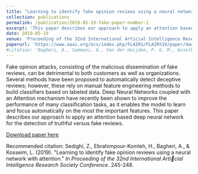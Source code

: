 ```yaml
---
title: "Learning to identify fake opinion reviews using a neural network with attention"
collection: publications
permalink: /publication/2019-05-19-fake-paper-number-1
excerpt: 'This paper describes our approach to apply an attention based deep neural network for the detection of truthful versus fake reviews.'
date: 2019-05-19
venue: 'Proceeding of the 32nd International Articial Intelligence Research Society Conference'
paperurl: 'https://www.aaai.org/ocs/index.php/FLAIRS/FLAIRS19/paper/download/18311/17428'
#citation: 'Bagheri, A., Sammani, A., Van der Heijden, P. G. M., Asselbergs, F. W., & Oberski, D. L. (2020). &quot;ETM: Enrichment by topic modeling for automated clinical sentence classification to detect patients' disease history.&quot; <i>Journal of Intelligent Information Systems</i>. 55(2), 329-349.'
---
```

Fake opinion attacks, consisting of the malicious dissemination of fake reviews, can be detrimental to both customers as well as organizations. Several methods have been proposed to automatically detect deceptive reviews; however, these rely on manual feature engineering methods to build classifiers based on labeled data. Deep Neural Networks coupled with an Attention mechanism have recently been shown to improve the performance of many classification tasks, as it enables the model to learn and focus automatically on the most the important features. This paper describes our approach to apply an attention based deep neural network for the detection of truthful versus fake reviews.

[Download paper here](https://www.aaai.org/ocs/index.php/FLAIRS/FLAIRS19/paper/download/18311/17428)

Recommended citation: Sedighi, Z., Ebrahimpour-Komleh, H., Bagheri, A., & Kosseim, L. (2019). &quot;Learning to identify fake opinion reviews using a neural network with attention.&quot; <i>In Proceeding of the 32nd International Articial Intelligence Research Society Conference</i>. 245-248.

